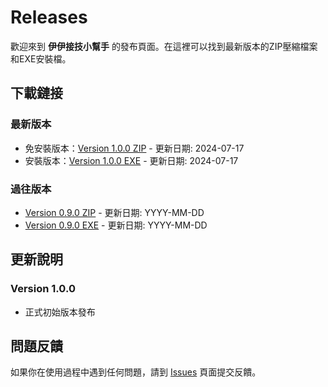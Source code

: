 # Releases

歡迎來到 **伊伊接技小幫手** 的發布頁面。在這裡可以找到最新版本的ZIP壓縮檔案和EXE安裝檔。

## 下載鏈接

### 最新版本
- 免安裝版本：[Version 1.0.0 ZIP](releases/test.zip) - 更新日期: 2024-07-17
- 安裝版本：[Version 1.0.0 EXE](releases/yourfile.exe) - 更新日期: 2024-07-17

### 過往版本
- [Version 0.9.0 ZIP](releases/yourfile_v0.9.0.zip) - 更新日期: YYYY-MM-DD
- [Version 0.9.0 EXE](releases/yourfile_v0.9.0.exe) - 更新日期: YYYY-MM-DD

## 更新說明

### Version 1.0.0
- 正式初始版本發布

## 問題反饋

如果你在使用過程中遇到任何問題，請到 [Issues](../issues) 頁面提交反饋。
